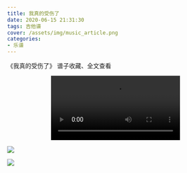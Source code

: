 ```yaml
---
title: 我真的受伤了
date: 2020-06-15 21:31:30
tags: 吉他谱
cover: /assets/img/music_article.png
categories: 
- 乐谱
---
```


《我真的受伤了》
谱子收藏、全文查看<!--more-->

<video src="http://files.yournotes.cn/video/%E6%88%91%E7%9C%9F%E7%9A%84%E5%8F%97%E4%BC%A4%E4%BA%86.mp4" controls="controls" autoplay="autoplay" style="max-width:100%;display:block;margin-left:auto;margin-right:auto;">您的浏览器不支持视频标签</video>

![](https://gitee.com/Jasper-zh/blogImage/raw/master/%E6%88%91%E7%9C%9F%E7%9A%84%E5%8F%97%E4%BC%A4%E4%BA%86%EF%BC%88%E5%90%89%E4%BB%96%E8%B0%B1%EF%BC%89/%E6%88%91%E7%9C%9F%E7%9A%84%E5%8F%97%E4%BC%A4%E4%BA%861.jpg)

![](https://gitee.com/Jasper-zh/blogImage/raw/master/%E6%88%91%E7%9C%9F%E7%9A%84%E5%8F%97%E4%BC%A4%E4%BA%86%EF%BC%88%E5%90%89%E4%BB%96%E8%B0%B1%EF%BC%89/%E6%88%91%E7%9C%9F%E7%9A%84%E5%8F%97%E4%BC%A4%E4%BA%862.jpg)
